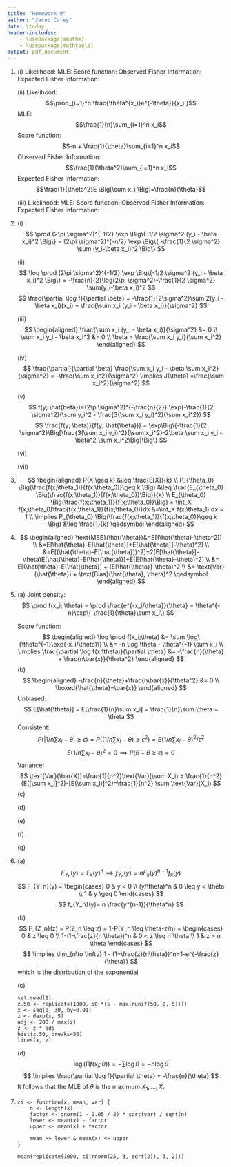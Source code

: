 ```yaml
---
title: "Homework 9"
author: "Jacob Carey"
date: \today
header-includes:
    - \usepackage{amsthm}
    - \usepackage{mathtools}
output: pdf_document
---
```


1.
    (i)
        Likelihood:
        MLE:
        Score function:
        Observed Fisher Information:
        Expected Fisher Information:

    (ii)
        Likelihood: $$\prod_{i=1}^n \frac{\theta^{x_i}e^{-\theta}}{x_i!}$$
        MLE: $$\frac{1}{n}\sum_{i=1}^n x_i$$
        Score function: $$-n + \frac{1}{\theta}\sum_{i=1}^n x_i$$
        Observed Fisher Information: $$\frac{1}{\theta^2}\sum_{i=1}^n x_i$$
        Expected Fisher Information: $$\frac{1}{\theta^2}E \Big[\sum x_i \Big]=\frac{n}{\theta}$$

    (iii)
        Likelihood:
        MLE:
        Score function:
        Observed Fisher Information:
        Expected Fisher Information:

2.
    (i)
    $$
    \prod (2\pi \sigma^2)^{-1/2} \exp \Big\{-1/2 \sigma^2 (y_i - \beta x_i)^2 \Big\} = (2\pi \sigma^2)^{-n/2} \exp \Big\{ -\frac{1}{2 \sigma^2} \sum (y_i-\beta x_i)^2 \Big\}
    $$

    (ii)
    $$
    \log \prod (2\pi \sigma^2)^{-1/2} \exp \Big\{-1/2 \sigma^2 (y_i - \beta x_i)^2 \Big\} = -\frac{n}{2}\log(2\pi \sigma^2)-\frac{1}{2 \sigma^2} \sum(y_i-\beta x_i)^2
    $$
    $$
    \frac{\partial \log f}{\partial \beta} = -\frac{1}{2\sigma^2}\sum 2(y_i - \beta x_i)(x_i) = \frac{\sum x_i (y_i - \beta x_i)}{\sigma^2}
    $$

    (iii)
    $$
    \begin{aligned}
    \frac{\sum x_i (y_i - \beta x_i)}{\sigma^2} &= 0 \\
    \sum x_i y_i - \beta x_i^2 &= 0 \\
    \beta = \frac{\sum x_i y_i}{\sum x_i^2}
    \end{aligned}
    $$

    (iv)
    $$
    \frac{\partial}{\partial \beta} \frac{\sum x_i y_i - \beta \sum x_i^2}{\sigma^2} = -\frac{\sum x_i^2}{\sigma^2} \implies J(\theta) =\frac{\sum x_i^2}{\sigma^2}
    $$

    (v)
    $$
    f(y; \hat{beta})=(2\pi\sigma^2)^{-\frac{n}{2}} \exp(-\frac{1}{2 \sigma^2}(\sum y_i^2 - \frac{3(\sum x_i y_i)^2}{\sum x_i^2})
    $$
    $$
    \frac{f(y; \beta)}{f(y; \hat{\beta})} = \exp\Big\{-\frac{1}{2 \sigma^2}\Big[\frac{3(\sum x_i y_i)^2}{\sum x_i^2}-2\beta \sum x_i y_i - \beta^2 \sum x_i^2\Big]\Big\}
    $$

    (vi)

    (vii)

3.
    $$
    \begin{aligned}
    P(X \geq k) &\leq \frac{E[X]}{k} \\
    P_{\theta_0} \Big(\frac{f(x;\theta_1)}{f(x;\theta_0)}\geq k \Big) &\leq \frac{E_{\theta_0} \Big(\frac{f(x;\theta_1)}{f(x;\theta_0)}\Big)}{k} \\
    E_{\theta_0} \Big(\frac{f(x;\theta_1)}{f(x;\theta_0)}\Big) = \int_X f(x;\theta_0)\frac{f(x;\theta_1)}{f(x;\theta_0)}dx &=\int_X f(x;\theta_1) dx = 1 \\
    \implies P_{\theta_0} \Big(\frac{f(x;\theta_1)}{f(x;\theta_0)}\geq k \Big) &\leq \frac{1}{k} \qedsymbol
    \end{aligned}
    $$

4. 
    $$
    \begin{aligned}
        \text{MSE}(\hat{\theta})&=E[(\hat{\theta}-\theta^2)] \\
        &=E[\hat{\theta}-E[\hat{\theta}]+E[\hat{\theta}]-\theta)^2] \\
        &=E[(\hat{\theta}-E[\hat{\theta}])^2]+2(E[\hat{\theta}]-\theta)E[\hat{\theta}-E(\hat{\theta})]+E[E(\hat{\theta}-\theta)^2] \\
        &= E[(\hat{\theta}-E[\hat{\theta}] + (E[\hat{\theta}]-\theta)^2 \\
        &= \text{Var}(\hat{\theta}) + \text{Bias}(\hat{\theta}, \theta)^2 \qedsymbol
    \end{aligned}
    $$

5. (a)
    Joint density:
    $$
    \prod f(x_i; \theta) = \prod \frac{e^{-x_i/\theta}}{\theta} = \theta^{-n}\exp\{-\frac{1}{\theta}\sum x_i\}
    $$

    Score function:
    $$
    \begin{aligned}
    \log \prod f(x_i;\theta) &= \sum \log\{\theta^{-1}\exp(-x_i/\theta)\} \\
    &= -n \log \theta - \theta^{-1} \sum x_i \\
    \implies \frac{\partial \log f(x;\theta)}{\partial \theta} &= -\frac{n}{\theta} + \frac{n\bar{x}}{\theta^2}
    \end{aligned}
    $$
    (b)
    $$
    \begin{aligned}
    -\frac{n}{\theta}+\frac{n\bar{x}}{\theta^2} &= 0 \\
    \boxed{\hat{\theta}=\bar{x}}
    \end{aligned}
    $$
    Unbiased:
    $$
    E[\hat{\theta}] = E[\frac{1}{n}\sum x_i] = \frac{1}{n}\sum \theta = \theta
    $$
    Consistent:
    $$
    P(|1/n\sum x_i - \theta|\geq \epsilon) = P((1/n \sum x_i - \theta) \geq \epsilon^2) = E(1/n \sum x_i - \theta)^2/ \epsilon^2
    $$
    $$
    E(1/n\sum x_i-\theta)^2 = 0 \implies P(\hat{\theta} - \theta \geq \epsilon) = 0
    $$
    Variance:
    $$
    \text{Var}(\bar{X})=\frac{1}{n^2}\text{Var}(\sum X_i) = \frac{1}{n^2}(E([\sum x_i]^2)-[E(\sum x_i)]^2)=\frac{1}{n^2} \sum \text{Var}(X_i)
    $$
    (c)

    (d)

    (e)

    (f)

    (g)

6. (a)
    $$
    F_{Y_n}(y)=F_x(y)^n \implies f_{Y_n}(y)=nF_x(y)^{n-1}f_x(y)
    $$
    $$
    F_{Y_n}(y) = \begin{cases}
        0 & y < 0 \\
        (y/\theta)^n & 0 \leq y < \theta \\
        1 & y \geq 0
        \end{cases}
    $$
    $$
    f_{Y_n}(y)= n \frac{y^{n-1}}{\theta^n}
    $$

    (b)
    $$
    F_{Z_n}(z) = P(Z_n \leq z) = 1-P(Y_n \leq \theta-z/n) = 
    \begin{cases}
    0 & z \leq 0 \\
    1-(1-\frac{z}{n \theta})^n & 0 < z \leq n \theta \\
    1 & z > n \theta
    \end{cases}
    $$
    $$
    \implies \lim_{n\to \infty} 1 - (1+\frac{z}{n\theta})^n=1-e^{-\frac{z}{\theta}}
    $$
    which is the distribution of the exponential

    (c)
    ```{r 6c}
    set.seed(1)
    z.50 <- replicate(1000, 50 *(5 - max(runif(50, 0, 5))))
    x <- seq(0, 30, by=0.01)
    z <- dexp(x, 5)
    adj <- 200 / max(z)
    z <- z * adj
    hist(z.50, breaks=50)
    lines(x, z)
    ```

    (d)
    $$
    \log(\prod f(x_i; \theta)) = -\sum \log \theta = -n \log \theta
    $$
    $$
    \implies \frac{\partial \log f}{\partial \theta} = -\frac{n}{\theta}
    $$
    It follows that the MLE of $\theta$ is the maximum $X_1, ..., X_n$

7. 
    ```{r 7}
    ci <- function(x, mean, var) {
        n <- length(x)
        factor <- qnorm(1 - 0.05 / 2) * sqrt(var) / sqrt(n)
        lower <- mean(x) - factor
        upper <- mean(x) + factor

        mean >= lower & mean(x) <= upper
    }

    mean(replicate(1000, ci(rnorm(25, 3, sqrt(2)), 3, 2)))
    ```
